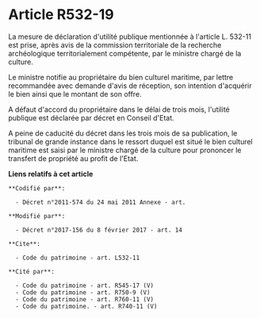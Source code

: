 # Article R532-19

La mesure de déclaration d'utilité publique mentionnée à l'article L. 532-11 est prise, après avis de la     commission
territoriale de la recherche archéologique territorialement compétente, par le ministre chargé de la culture. 

Le ministre notifie au propriétaire du bien culturel maritime, par lettre recommandée avec demande d'avis de réception, son
intention d'acquérir le bien ainsi que le montant de son offre. 

A défaut d'accord du propriétaire dans le délai de trois mois, l'utilité publique est déclarée par décret en Conseil d'Etat. 

A peine de caducité du décret dans les trois mois de sa publication, le tribunal de grande instance dans le ressort duquel
est situé le bien culturel maritime est saisi par le ministre chargé de la culture pour prononcer le transfert de propriété
au profit de l'Etat.

**Liens relatifs à cet article**

	**Codifié par**:

	  - Décret n°2011-574 du 24 mai 2011 Annexe - art.

	**Modifié par**:

	  - Décret n°2017-156 du 8 février 2017 - art. 14

	**Cite**:

	  - Code du patrimoine - art. L532-11

	**Cité par**:

	  - Code du patrimoine - art. R545-17 (V)
	  - Code du patrimoine - art. R750-9 (V)
	  - Code du patrimoine - art. R760-11 (V)
	  - Code du patrimoine. - art. R740-11 (V)
